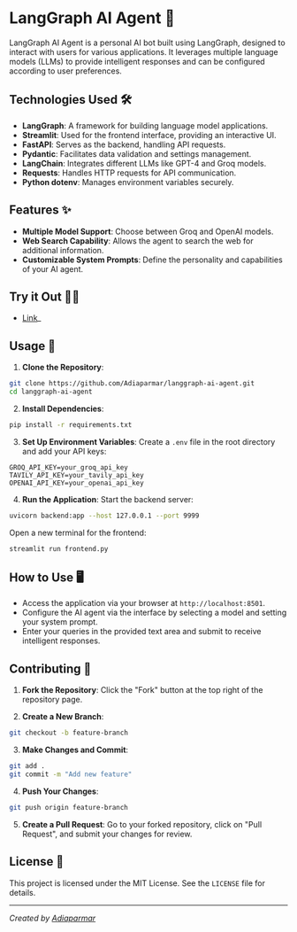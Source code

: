 # LangGraph AI Agent 🤖

LangGraph AI Agent is a personal AI bot built using LangGraph, designed to interact with users for various applications. It leverages multiple language models (LLMs) to provide intelligent responses and can be configured according to user preferences.

## Technologies Used 🛠️

- **LangGraph**: A framework for building language model applications.
- **Streamlit**: Used for the frontend interface, providing an interactive UI.
- **FastAPI**: Serves as the backend, handling API requests.
- **Pydantic**: Facilitates data validation and settings management.
- **LangChain**: Integrates different LLMs like GPT-4 and Groq models.
- **Requests**: Handles HTTP requests for API communication.
- **Python dotenv**: Manages environment variables securely.

## Features ✨

- **Multiple Model Support**: Choose between Groq and OpenAI models.
- **Web Search Capability**: Allows the agent to search the web for additional information.
- **Customizable System Prompts**: Define the personality and capabilities of your AI agent.

## Try it Out 🧑‍💻

- [Link](https://langgraph-frontend-7f31.onrender.com/)_

## Usage 🚀

1. **Clone the Repository**:

```bash
git clone https://github.com/Adiaparmar/langgraph-ai-agent.git
cd langgraph-ai-agent
```

2. **Install Dependencies**:

```bash
pip install -r requirements.txt
```

3. **Set Up Environment Variables**:
   Create a `.env` file in the root directory and add your API keys:

```plaintext
GROQ_API_KEY=your_groq_api_key
TAVILY_API_KEY=your_tavily_api_key
OPENAI_API_KEY=your_openai_api_key
```

4. **Run the Application**:
   Start the backend server:

```bash
uvicorn backend:app --host 127.0.0.1 --port 9999
```

Open a new terminal for the frontend:

```bash
streamlit run frontend.py
```

## How to Use 🖥️

- Access the application via your browser at `http://localhost:8501`.
- Configure the AI agent via the interface by selecting a model and setting your system prompt.
- Enter your queries in the provided text area and submit to receive intelligent responses.

## Contributing 🤝

1. **Fork the Repository**:
   Click the "Fork" button at the top right of the repository page.

2. **Create a New Branch**:

```bash
git checkout -b feature-branch
```

3. **Make Changes and Commit**:

```bash
git add .
git commit -m "Add new feature"
```

4. **Push Your Changes**:

```bash
git push origin feature-branch
```

5. **Create a Pull Request**:
   Go to your forked repository, click on "Pull Request", and submit your changes for review.

## License 📜

This project is licensed under the MIT License. See the `LICENSE` file for details.

---

_Created by [Adiaparmar](https://github.com/Adiaparmar)_
